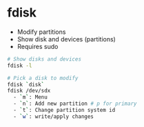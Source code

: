 # fdisk

- Modify partitions
- Show disk and devices (partitions)
- Requires sudo

```sh
# Show disks and devices
fdisk -l

# Pick a disk to modify
fdisk `disk`
fdisk /dev/sdx
  - `m`: Menu
  - `n`: Add new partition # p for primary
  - `t`: Change partition system id
  - `w`: write/apply changes
```
